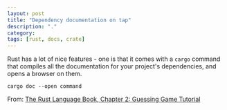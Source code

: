 ```yaml
---
layout: post
title: "Dependency documentation on tap"
description: "."
category:
tags: [rust, docs, crate]
---
```

Rust has a lot of nice features - one is that it comes with a `cargo` command that compiles all the documentation for your project's dependencies, and opens a browser on them.

    cargo doc --open command

From: [The Rust Language Book, Chapter 2: Guessing Game Tutorial](https://doc.rust-lang.org/book/ch02-00-guessing-game-tutorial.html)
